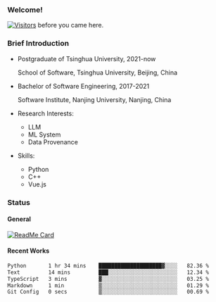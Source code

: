 ### Welcome!

[![Visitors](https://visitor-badge.laobi.icu/badge?page_id=HermitSun.HermitSun)]() before you came here.

### Brief Introduction

- Postgraduate of Tsinghua University, 2021-now
  
  School of Software, Tsinghua University, Beijing, China

- Bachelor of Software Engineering, 2017-2021
  
  Software Institute, Nanjing University, Nanjing, China

- Research Interests:
  - LLM
  - ML System
  - Data Provenance

- Skills:
  - Python
  - C++
  - Vue.js

### Status

#### General

[![ReadMe Card](https://github-readme-stats.hermitsun.vercel.app/api?username=HermitSun&count_private=true&show_icons=true)]()

#### Recent Works

<!--START_SECTION:waka-->

```txt
Python       1 hr 34 mins    ████████████████████▓░░░░   82.36 %
Text         14 mins         ███░░░░░░░░░░░░░░░░░░░░░░   12.34 %
TypeScript   3 mins          ▓░░░░░░░░░░░░░░░░░░░░░░░░   03.25 %
Markdown     1 min           ▒░░░░░░░░░░░░░░░░░░░░░░░░   01.29 %
Git Config   0 secs          ▒░░░░░░░░░░░░░░░░░░░░░░░░   00.69 %
```

<!--END_SECTION:waka-->
